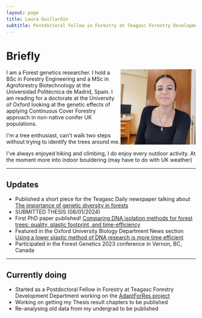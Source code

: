```yaml
---
layout: page
title: Laura Guillardín
subtitle: Postdoctoral Fellow in Forestry at Teagasc Forestry Development Department
---
```

# **Briefly**

<img src="/img/IMG_20221024_235649_955.jpg" alt="IMG_20221024_235649_955" style="width:200px;" align="right"/> 

I am a Forest genetics researcher. I hold a BSc in Forestry Engineering and a MSc in Agroforestry Biotechnology at the Universidad Politécnica de Madrid, Spain. I am reading for a doctorate at the University of Oxford looking at the genetic effects of applying Continuous Cover Forestry approach in non-native conifer UK populations.
 
 I'm a tree enthusiast, can't walk two steps without trying to identify the trees around me.
 
 I've always enjoyed hiking and climbing, I do enjoy every outdoor activity. At the moment more into indoor bouldering (may have to do with UK weather)
 
---

## **Updates**

- Published a short piece for the Teagasc Daily newspaper talking about [The importance of genetic diversity in forests](https://www.teagasc.ie/news--events/daily/forestry/adapting-our-forests-for-climate-change---why-genetic-diversity-matters.php) 
- SUBMITTED THESIS (08/01/2024)
- First PhD paper published! [Comparing DNA isolation methods for forest trees: quality, plastic footprint, and time-efficiency](https://plantmethods.biomedcentral.com/articles/10.1186/s13007-023-01086-y)
- Featured in the Oxford University Biology Department News section [Using a lower plastic method of DNA research is more time efficient](https://www.biology.ox.ac.uk/article/using-a-lower-plastic-method-of-dna-research-is-more-time-efficient) 
- Participated in the Forest Genetics 2023 conference in Vernon, BC, Canada

---

## **Currently doing**

- Started as a Postdoctoral Fellow in Forestry at Teagasc Forestry Development Department working on the [AdaptForRes project](https://www.teagasc.ie/crops/forestry/research/adaptforres-research-project/)
- Working on getting my Thesis result chapters to be published
- Re-analysing old data from my undergrad to be published
